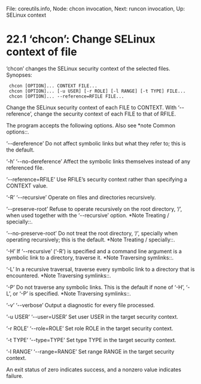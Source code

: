 File: coreutils.info,  Node: chcon invocation,  Next: runcon invocation,  Up: SELinux context

22.1 ‘chcon’: Change SELinux context of file
============================================

‘chcon’ changes the SELinux security context of the selected files.
Synopses:

     chcon [OPTION]... CONTEXT FILE...
     chcon [OPTION]... [-u USER] [-r ROLE] [-l RANGE] [-t TYPE] FILE...
     chcon [OPTION]... --reference=RFILE FILE...

   Change the SELinux security context of each FILE to CONTEXT.  With
‘--reference’, change the security context of each FILE to that of
RFILE.

   The program accepts the following options.  Also see *note Common
options::.

‘--dereference’
     Do not affect symbolic links but what they refer to; this is the
     default.

‘-h’
‘--no-dereference’
     Affect the symbolic links themselves instead of any referenced
     file.

‘--reference=RFILE’
     Use RFILE’s security context rather than specifying a CONTEXT
     value.

‘-R’
‘--recursive’
     Operate on files and directories recursively.

‘--preserve-root’
     Refuse to operate recursively on the root directory, ‘/’, when used
     together with the ‘--recursive’ option.  *Note Treating /
     specially::.

‘--no-preserve-root’
     Do not treat the root directory, ‘/’, specially when operating
     recursively; this is the default.  *Note Treating / specially::.

‘-H’
     If ‘--recursive’ (‘-R’) is specified and a command line argument is
     a symbolic link to a directory, traverse it.  *Note Traversing
     symlinks::.

‘-L’
     In a recursive traversal, traverse every symbolic link to a
     directory that is encountered.  *Note Traversing symlinks::.

‘-P’
     Do not traverse any symbolic links.  This is the default if none of
     ‘-H’, ‘-L’, or ‘-P’ is specified.  *Note Traversing symlinks::.

‘-v’
‘--verbose’
     Output a diagnostic for every file processed.

‘-u USER’
‘--user=USER’
     Set user USER in the target security context.

‘-r ROLE’
‘--role=ROLE’
     Set role ROLE in the target security context.

‘-t TYPE’
‘--type=TYPE’
     Set type TYPE in the target security context.

‘-l RANGE’
‘--range=RANGE’
     Set range RANGE in the target security context.

   An exit status of zero indicates success, and a nonzero value
indicates failure.

